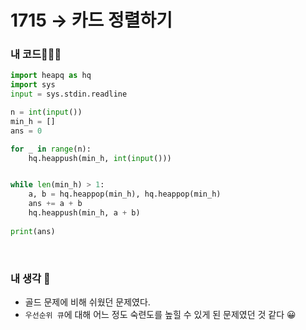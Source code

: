 # 1715 → 카드 정렬하기

### 내 코드👨🏻‍💻
```python
import heapq as hq
import sys
input = sys.stdin.readline

n = int(input())
min_h = []
ans = 0

for _ in range(n):
    hq.heappush(min_h, int(input()))


while len(min_h) > 1:
    a, b = hq.heappop(min_h), hq.heappop(min_h)
    ans += a + b
    hq.heappush(min_h, a + b)
    
print(ans)
```
</br>

### 내 생각 📝
- 골드 문제에 비해 쉬웠던 문제였다.
- `우선순위 큐`에 대해 어느 정도 숙련도를 높힐 수 있게 된 문제였던 것 같다 😀
